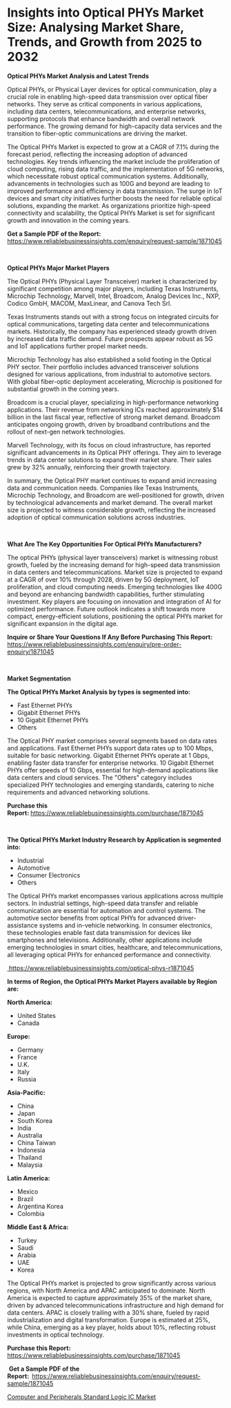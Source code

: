 <p><h1>Insights into Optical PHYs Market Size: Analysing Market Share, Trends, and Growth from 2025 to 2032</h1></p><p><strong>Optical PHYs Market Analysis and Latest Trends</strong></p>
<p><p>Optical PHYs, or Physical Layer devices for optical communication, play a crucial role in enabling high-speed data transmission over optical fiber networks. They serve as critical components in various applications, including data centers, telecommunications, and enterprise networks, supporting protocols that enhance bandwidth and overall network performance. The growing demand for high-capacity data services and the transition to fiber-optic communications are driving the market.</p><p>The Optical PHYs Market is expected to grow at a CAGR of 7.1% during the forecast period, reflecting the increasing adoption of advanced technologies. Key trends influencing the market include the proliferation of cloud computing, rising data traffic, and the implementation of 5G networks, which necessitate robust optical communication systems. Additionally, advancements in technologies such as 100G and beyond are leading to improved performance and efficiency in data transmission. The surge in IoT devices and smart city initiatives further boosts the need for reliable optical solutions, expanding the market. As organizations prioritize high-speed connectivity and scalability, the Optical PHYs Market is set for significant growth and innovation in the coming years.</p></p>
<p><strong>Get a Sample PDF of the Report:&nbsp;</strong> <a href="https://www.reliablebusinessinsights.com/enquiry/request-sample/1871045?utm_campaign=2032&utm_medium=2&utm_source=Github&utm_content=ia&utm_term=13022025&utm_id=optical-phys">https://www.reliablebusinessinsights.com/enquiry/request-sample/1871045</a></p>
<p>&nbsp;</p>
<p><strong>Optical PHYs Major Market Players</strong></p>
<p><p>The Optical PHYs (Physical Layer Transceiver) market is characterized by significant competition among major players, including Texas Instruments, Microchip Technology, Marvell, Intel, Broadcom, Analog Devices Inc., NXP, Codico GmbH, MACOM, MaxLinear, and Canova Tech Srl.</p><p>Texas Instruments stands out with a strong focus on integrated circuits for optical communications, targeting data center and telecommunications markets. Historically, the company has experienced steady growth driven by increased data traffic demand. Future prospects appear robust as 5G and IoT applications further propel market needs.</p><p>Microchip Technology has also established a solid footing in the Optical PHY sector. Their portfolio includes advanced transceiver solutions designed for various applications, from industrial to automotive sectors. With global fiber-optic deployment accelerating, Microchip is positioned for substantial growth in the coming years.</p><p>Broadcom is a crucial player, specializing in high-performance networking applications. Their revenue from networking ICs reached approximately $14 billion in the last fiscal year, reflective of strong market demand. Broadcom anticipates ongoing growth, driven by broadband contributions and the rollout of next-gen network technologies.</p><p>Marvell Technology, with its focus on cloud infrastructure, has reported significant advancements in its Optical PHY offerings. They aim to leverage trends in data center solutions to expand their market share. Their sales grew by 32% annually, reinforcing their growth trajectory.</p><p>In summary, the Optical PHY market continues to expand amid increasing data and communication needs. Companies like Texas Instruments, Microchip Technology, and Broadcom are well-positioned for growth, driven by technological advancements and market demand. The overall market size is projected to witness considerable growth, reflecting the increased adoption of optical communication solutions across industries.</p></p>
<p>&nbsp;</p>
<p><strong>What Are The Key Opportunities For Optical PHYs Manufacturers?</strong></p>
<p><p>The optical PHYs (physical layer transceivers) market is witnessing robust growth, fueled by the increasing demand for high-speed data transmission in data centers and telecommunications. Market size is projected to expand at a CAGR of over 10% through 2028, driven by 5G deployment, IoT proliferation, and cloud computing needs. Emerging technologies like 400G and beyond are enhancing bandwidth capabilities, further stimulating investment. Key players are focusing on innovation and integration of AI for optimized performance. Future outlook indicates a shift towards more compact, energy-efficient solutions, positioning the optical PHYs market for significant expansion in the digital age.</p></p>
<p><strong>Inquire or Share Your Questions If Any Before Purchasing This Report:</strong> <a href="https://www.reliablebusinessinsights.com/enquiry/pre-order-enquiry/1871045?utm_campaign=2032&utm_medium=2&utm_source=Github&utm_content=ia&utm_term=13022025&utm_id=optical-phys">https://www.reliablebusinessinsights.com/enquiry/pre-order-enquiry/1871045</a></p>
<p>&nbsp;</p>
<p><strong>Market Segmentation</strong></p>
<p><strong>The Optical PHYs Market Analysis by types is segmented into:</strong></p>
<p><ul><li>Fast Ethernet PHYs</li><li>Gigabit Ethernet PHYs</li><li>10 Gigabit Ethernet PHYs</li><li>Others</li></ul></p>
<p><p>The Optical PHY market comprises several segments based on data rates and applications. Fast Ethernet PHYs support data rates up to 100 Mbps, suitable for basic networking. Gigabit Ethernet PHYs operate at 1 Gbps, enabling faster data transfer for enterprise networks. 10 Gigabit Ethernet PHYs offer speeds of 10 Gbps, essential for high-demand applications like data centers and cloud services. The "Others" category includes specialized PHY technologies and emerging standards, catering to niche requirements and advanced networking solutions.</p></p>
<p><strong>Purchase this Report:&nbsp;</strong><a href="https://www.reliablebusinessinsights.com/purchase/1871045?utm_campaign=2032&utm_medium=2&utm_source=Github&utm_content=ia&utm_term=13022025&utm_id=optical-phys">https://www.reliablebusinessinsights.com/purchase/1871045</a></p>
<p>&nbsp;</p>
<p><strong>The Optical PHYs Market Industry Research by Application is segmented into:</strong></p>
<p><ul><li>Industrial</li><li>Automotive</li><li>Consumer Electronics</li><li>Others</li></ul></p>
<p><p>The Optical PHYs market encompasses various applications across multiple sectors. In industrial settings, high-speed data transfer and reliable communication are essential for automation and control systems. The automotive sector benefits from optical PHYs for advanced driver-assistance systems and in-vehicle networking. In consumer electronics, these technologies enable fast data transmission for devices like smartphones and televisions. Additionally, other applications include emerging technologies in smart cities, healthcare, and telecommunications, all leveraging optical PHYs for enhanced performance and connectivity.</p></p>
<p><a href="https://www.reliablebusinessinsights.com/optical-phys-r1871045?utm_campaign=2032&utm_medium=2&utm_source=Github&utm_content=ia&utm_term=13022025&utm_id=optical-phys">&nbsp;https://www.reliablebusinessinsights.com/optical-phys-r1871045</a></p>
<p><strong>In terms of Region, the Optical PHYs Market Players available by Region are:</strong></p>
<p>
    <p> <strong> North America: </strong>
        <ul>
            <li>United States</li>
            <li>Canada</li>
        </ul>
        </p> 
    <p> <strong> Europe: </strong>
        <ul>
            <li>Germany</li>
            <li>France</li>
            <li>U.K.</li>
            <li>Italy</li>
            <li>Russia</li>
        </ul>
        </p> 
    <p> <strong> Asia-Pacific: </strong>
        <ul>
            <li>China</li>
            <li>Japan</li>
            <li>South Korea</li>
            <li>India</li>
            <li>Australia</li>
            <li>China Taiwan</li>
            <li>Indonesia</li>
            <li>Thailand</li>
            <li>Malaysia</li>
        </ul>
        </p> 
    <p> <strong> Latin America: </strong>
        <ul>
            <li>Mexico</li>
            <li>Brazil</li>
            <li>Argentina Korea</li>
            <li>Colombia</li>
        </ul>
        </p> 
    <p> <strong> Middle East & Africa: </strong>
        <ul>
            <li>Turkey</li>
            <li>Saudi</li>
            <li>Arabia</li>
            <li>UAE</li>
            <li>Korea</li>
        </ul>
    </p>
    </p>
<p><p>The Optical PHYs market is projected to grow significantly across various regions, with North America and APAC anticipated to dominate. North America is expected to capture approximately 35% of the market share, driven by advanced telecommunications infrastructure and high demand for data centers. APAC is closely trailing with a 30% share, fueled by rapid industrialization and digital transformation. Europe is estimated at 25%, while China, emerging as a key player, holds about 10%, reflecting robust investments in optical technology.</p></p>
<p><strong>Purchase this Report: </strong><a href="https://www.reliablebusinessinsights.com/purchase/1871045?utm_campaign=2032&utm_medium=2&utm_source=Github&utm_content=ia&utm_term=13022025&utm_id=optical-phys">https://www.reliablebusinessinsights.com/purchase/1871045</a></p>
<p>&nbsp;<strong>Get a Sample PDF of the Report:&nbsp;&nbsp;</strong><a href="https://www.reliablebusinessinsights.com/enquiry/request-sample/1871045?utm_campaign=2032&utm_medium=2&utm_source=Github&utm_content=ia&utm_term=13022025&utm_id=optical-phys">https://www.reliablebusinessinsights.com/enquiry/request-sample/1871045</a></p>
<p><strong></strong></p>
<p><p><a href="https://github.com/SanjidaMahmud54/Market-Research-Report-List-1/blob/main/computer-and-peripherals-standard-logic-ic-market.md?utm_campaign=2032&utm_medium=2&utm_source=Github&utm_content=ia&utm_term=13022025&utm_id=optical-phys">Computer and Peripherals Standard Logic IC Market</a></p></p>